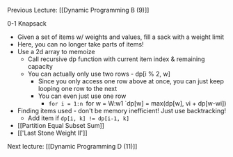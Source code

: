 Previous Lecture: [[Dynamic Programming B (9)]]

0-1 Knapsack
- Given a set of items w/ weights and values, fill a sack with a weight limit
- Here, you can no longer take parts of items!
- Use a 2d array to memoize
	- Call recursive dp function with current item index & remaining capacity
	- You can actually only use two rows - dp\[i % 2, w]
		- Since you only access one row above at once, you can just keep looping one row to the next
		- You can even just use one row 
			- `for i = 1:n
				  `for w = W:w1
					  `dp[w] = max(dp[w], vi + dp[w-wi])
-  Finding items used - don't be memory inefficient! Just use backtracking!
	- Add item if `dp[i, k] != dp[i-1, k]`
- [[Partition Equal Subset Sum]]
- [['Last Stone Weight II']]


Next lecture: [[Dynamic Programming D (11)]]